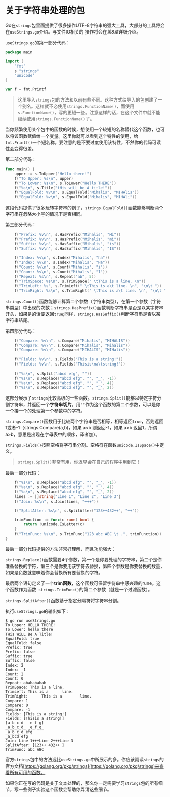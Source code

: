 # 关于字符串处理的包

Go在`strings`包里面提供了很多操作UTF-8字符串的强大工具，大部分的工具将会在`useStrings.go`介绍。与文件IO相关的 操作将会在*第8章*详细介绍。

`useStrings.go`的第一部分代码：

```go
package main

import (
	"fmt"
	s "strings"
	"unicode"
)

var f = fmt.Printf
```

>  这里导入`strings`包的方法和以前有些不同。这种方式给导入的包创建了一个别名。这样就不必使用`strings.FunctionName()`，而使用`s.FunctionName()`，写的更短一些。注意这样的话，在这个文件中就不能继续使用`strings.FunctionName()`了。
>

当你频繁使用某个包中的函数的时候，想使用一个较短的名称替代这个函数，也可以将该函数赋值给一个变量。这里你就可以看到这个特性的使用，给`fmt.Printf()`一个短名称。要注意的是不要过度使用该特性，不然你的代码可读性会变得很差。

第二部分代码：

```go
func main() {
	upper := s.ToUpper("Hello there!")
	f("To Upper: %s\n", upper)
	f("To Lower: %s\n", s.ToLower("Hello THERE"))
	f("%s\n", s.Title("tHis wiLL be A title!"))
	f("EqualFold: %v\n", s.EqualFold("Mihalis", "MIHAlis"))
	f("EqualFold: %v\n", s.EqualFold("Mihalis", "MIHAli"))
```

这段代码提供了很多玩转字符串的例子，`strings.EqualFold()`函数能够判断两个字符串在忽略大小写的情况下是否相同。

第三部分代码：

```go
	f("Prefix: %v\n", s.HasPrefix("Mihalis", "Mi"))
	f("Prefix: %v\n", s.HasPrefix("Mihalis", "mi"))
	f("Suffix: %v\n", s.HasSuffix("Mihalis", "is"))
	f("Suffix: %v\n", s.HasSuffix("Mihalis", "IS"))

	f("Index: %v\n", s.Index("Mihalis", "ha"))
	f("Index: %v\n", s.Index("Mihalis", "Ha"))
	f("Count: %v\n", s.Count("Mihalis", "i"))
	f("Count: %v\n", s.Count("Mihalis", "I"))
	f("Repeat: %s\n", s.Repeat("ab", 5))
	f("TrimSpace: %s\n", s.TrimSpace(" \tThis is a line. \n"))
	f("TrimLeft: %s", s.TrimLeft(" \tThis is a\t line. \n", "\n\t "))
	f("TrimRight: %s\n", s.TrimRight(" \tThis is a\t line. \n", "\n\t "))
```

`strings.Count()`函数能够计算第二个参数（字符串类型），在第一个参数（字符串类型）中出现的次数；`strings.HasPrefix()`函数判断字符串是否是以某字符串开头，如果是的话便返回`true`;同样，`strings.HasSuffix()`判断字符串是否以某字符串结尾。

第四部分代码：

```go
	f("Compare: %v\n", s.Compare("Mihalis", "MIHALIS"))
	f("Compare: %v\n", s.Compare("Mihalis", "Mihalis"))
	f("Compare: %v\n", s.Compare("MIHALIS", "MIHalis"))
	
	f("Fields: %v\n", s.Fields("This is a string!"))
	f("Fields: %v\n", s.Fields("Thisis\na\tstring!"))
	
	f("%s\n", s.Split("abcd efg", ""))
	f("%s\n", s.Replace("abcd efg", "", "_", -1))
	f("%s\n", s.Replace("abcd efg", "", "_", 4))
	f("%s\n", s.Replace("abcd efg", "", "_", 2))
```

这部分展示了`strings`比较高级的一些函数。`strings.Split()`能够以特定字符分割字符串，并返回一个**字符串切片**。用`""`作为这个函数的第二个参数，可以是你一个接一个的处理第一个参数中的字符。

`strings.Compare()`函数用于比较两个字符串是否相等，相等返回`true`，否则返回1或者-1（strings.Compare(a,b)，如果 a<b 则返回-1，如果 a>b 返回1，所谓a>b，意思是出现在字母表中的顺序，译者加）。

`strings.Fields()`按照空格将字符串分割。空格符在函数`unicode.IsSpace()`中定义。

> `strings.Split()`非常有用，你迟早会在自己的程序中用到它！

最后一部分代码：

```go
	f("%s\n", s.Replace("abcd efg", "", "_", -1))
	f("%s\n", s.Replace("abcd efg", "", "_", 4))
	f("%s\n", s.Replace("abcd efg", "", "_", 2))
	lines := []string{"Line 1", "Line 2", "Line 3"}
	f("Join: %s\n", s.Join(lines, "+++"))

	f("SplitAfter: %s\n", s.SplitAfter("123++432++", "++"))

	trimFunction := func(c rune) bool {
        return !unicode.IsLetter(c)
    }
	f("TrimFunc: %s\n", s.TrimFunc("123 abc ABC \t .", trimFunction))
}
```

最后一部分代码提供的方法非常好理解，而且功能强大：

`strings.Replace()`函数需要4个参数，第一个是你要处理的字符串，第二个是你准备替换的字符，第三个是你要用该字符去替换，第四个参数是你要替换的数量，如果是负数就意味着你会替换所有要替换的字符。

最后两个语句定义了一个**trim函数**，这个函数可保留字符串中感兴趣的rune。这个函数作为函数` strings.TrimFunc()`的第二个参数（就是一个过滤函数）。

`strings.SplitAfter()`函数基于指定分隔符将字符串分割。

执行`useStrings.go`的输出如下：


```shell
$ go run useStrings.go
To Upper: HELLO THERE!
To Lower: hello there
THis WiLL Be A Title!
EqualFold: true
EqualFold: false
Prefix: true
Prefix: false
Suffix: true
Suffix: false
Index: 2
Index: -1
Count: 2
Count: 0
Repeat: ababababab
TrimSpace: This is a line.
TrimLeft: This is a      line.
TrimRight:      This is a        line.
Compare: 1
Compare: 0
Compare: -1
Fields: [This is a string!]
Fields: [Thisis a string!]
[a b c d   e f g]
_a_b_c_d_ _e_f_g_
_a_b_c_d efg
_a_bcd efg
Join: Line 1+++Line 2+++Line 3
SplitAfter: [123++ 432++ ]
TrimFunc: abc ABC
```

官方`strings`包中的方法远比`useStrings.go`中所展示的多。你应该阅读`strings`的官方文档[https://golang.org/pkg/strings](https://golang.org/pkg/strings)来查看所有可用的函数。

如果你正在写的代码是关于文本处理的，那么你一定需要学习`strings`包的所有细节，写一些例子实验这个函数会帮助你弄清这些细节。